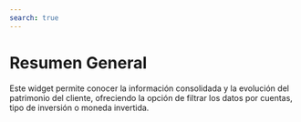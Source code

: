 ```yaml
---
search: true
---
```


# Resumen General

Este widget permite conocer la información consolidada y la evolución del patrimonio del cliente, ofreciendo la opción de filtrar los datos por cuentas, tipo de inversión o moneda invertida.

<iframe id="widgetFrameRGES" src="https://widgets-es.modyo.com/inversiones/resumen-general" width="100%"  frameBorder="0"  style="visibility:hidden;overflow:auto;margin-top:20px;"/>

| Funcionalidad          | Descripción                                                                                                                                                                                                                                |
|------------------------|--------------------------------------------------------------------------------------------------------------------------------------------------------------------------------------------------------------------------------------------|
| Patrimonio Consolidado | Muestra la información consolidada del patrimonio total del cliente al cierre del día anterior.  Entrega un resumen del patrimonio invertido por el cliente, visualizado cuentas, productos y la moneda en al que se realiza la operación. |
| Evolución Mensual      | Presenta el patrimonio inicial y final del mes seleccionado, junto a los movimientos del mes (aportes, rescates, cambios patrimoniales).                                                                                                   |
| Evolución Anual        | Muestra una comparación entre la evolución del patrimonio en el año actual a la fecha (YTD) y la evolución de la inversión durante el año anterior (desde el inicio a final del año).                                                      |

<script>

  export default {
    mounted() {

      function setIframeHeightCO(id, ht) {
          var ifrm = document.getElementById(id);
          if(ifrm) {
            ifrm.style.visibility = 'hidden';
            // some IE versions need a bit added or scrollbar appears
            ifrm.style.height = ht + 4 + "px";
            ifrm.style.visibility = 'visible';
          }
      }


      // iframed document sends its height using postMessage
      function handleDocHeightMsg(e) {
          // check origin
          if ( e.origin === 'https://widgets-es.modyo.com' ) {
              // parse data
              var data = JSON.parse( e.data );

              console.log('data:', data)
              // check data object
              if ( data['docHeight'] ) {
                  setIframeHeightCO( 'widgetFrameRGES', data['docHeight'] );
              } else {
                  setIframeHeightCO( 'widgetFrameRGES', 700 );
              }
          }
      }

      // assign message handler
      if ( window.addEventListener ) {
          window.addEventListener('message', handleDocHeightMsg, false);
      }
    }
  }

</script>
